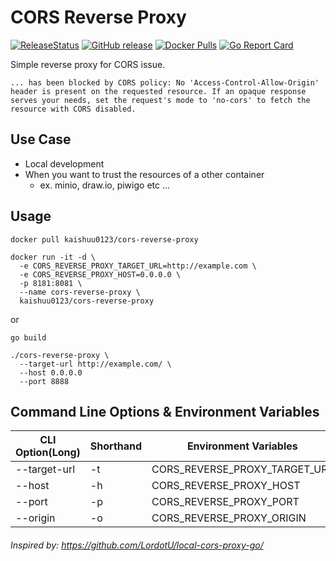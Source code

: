 # CORS Reverse Proxy

[![ReleaseStatus](https://github.com/kaishuu0123/cors-reverse-proxy/workflows/release/badge.svg)][release_status]
[![GitHub release](https://img.shields.io/github/release/kaishuu0123/cors-reverse-proxy.svg)][releases]
[![Docker Pulls](https://img.shields.io/docker/pulls/kaishuu0123/cors-reverse-proxy.svg)][docker]
[![Go Report Card](https://goreportcard.com/badge/github.com/kaishuu0123/cors-reverse-proxy)][report]

[release_status]: https://github.com/kaishuu0123/cors-reverse-proxy/actions?query=workflow%3Arelease
[releases]: https://github.com/kaishuu0123/cors-reverse-proxy/releases
[docker]: https://hub.docker.com/r/kaishuu0123/cors-reverse-proxy/
[report]: https://goreportcard.com/report/github.com/kaishuu0123/cors-reverse-proxy

Simple reverse proxy for CORS issue.

```plain
... has been blocked by CORS policy: No 'Access-Control-Allow-Origin' header is present on the requested resource. If an opaque response serves your needs, set the request's mode to 'no-cors' to fetch the resource with CORS disabled.
```

## Use Case

* Local development
* When you want to trust the resources of a other container
  * ex. minio, draw.io, piwigo etc ...

## Usage

```shell
docker pull kaishuu0123/cors-reverse-proxy

docker run -it -d \
  -e CORS_REVERSE_PROXY_TARGET_URL=http://example.com \
  -e CORS_REVERSE_PROXY_HOST=0.0.0.0 \
  -p 8181:8081 \
  --name cors-reverse-proxy \
  kaishuu0123/cors-reverse-proxy
```

or

```shell
go build

./cors-reverse-proxy \
  --target-url http://example.com/ \
  --host 0.0.0.0
  --port 8888
```

## Command Line Options & Environment Variables

| CLI Option(Long) | Shorthand | Environment Variables         | Example               | Default   |
| ---------------- | --------- | ----------------------------- | --------------------- | --------- |
| --target-url     | -t        | CORS_REVERSE_PROXY_TARGET_URL | `http://example.com/`   |           |
| --host           | -h        | CORS_REVERSE_PROXY_HOST       | `0.0.0.0`             | localhost |
| --port           | -p        | CORS_REVERSE_PROXY_PORT       | `8888`                | 8081      |
| --origin         | -o        | CORS_REVERSE_PROXY_ORIGIN     | `http://example.com/` | `*`       |

###### Inspired by: https://github.com/LordotU/local-cors-proxy-go/
